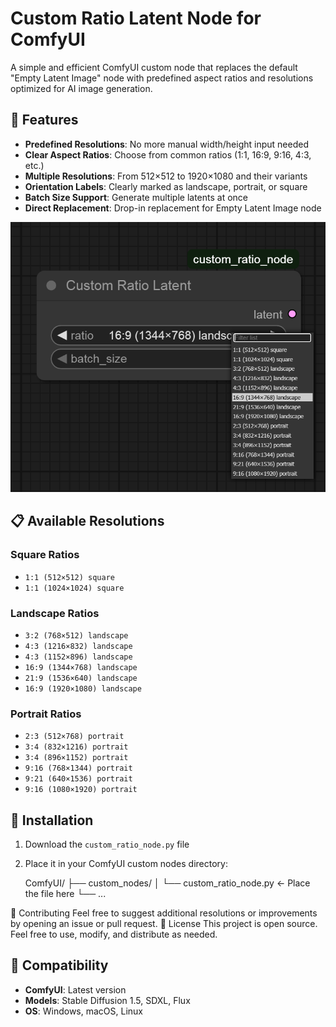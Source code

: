 # Custom Ratio Latent Node for ComfyUI

A simple and efficient ComfyUI custom node that replaces the default "Empty Latent Image" node with predefined aspect ratios and resolutions optimized for AI image generation.

## 🎯 Features

- **Predefined Resolutions**: No more manual width/height input needed
- **Clear Aspect Ratios**: Choose from common ratios (1:1, 16:9, 9:16, 4:3, etc.)
- **Multiple Resolutions**: From 512×512 to 1920×1080 and their variants
- **Orientation Labels**: Clearly marked as landscape, portrait, or square
- **Batch Size Support**: Generate multiple latents at once
- **Direct Replacement**: Drop-in replacement for Empty Latent Image node


![Custom Ratio Node Interface](screenshot_CRL.png)




## 📋 Available Resolutions

### Square Ratios
- `1:1 (512×512) square`
- `1:1 (1024×1024) square`

### Landscape Ratios
- `3:2 (768×512) landscape`
- `4:3 (1216×832) landscape`
- `4:3 (1152×896) landscape`
- `16:9 (1344×768) landscape`
- `21:9 (1536×640) landscape`
- `16:9 (1920×1080) landscape`

### Portrait Ratios
- `2:3 (512×768) portrait`
- `3:4 (832×1216) portrait`
- `3:4 (896×1152) portrait`
- `9:16 (768×1344) portrait`
- `9:21 (640×1536) portrait`
- `9:16 (1080×1920) portrait`

## 🚀 Installation

1. Download the `custom_ratio_node.py` file
2. Place it in your ComfyUI custom nodes directory:

    ComfyUI/
    ├── custom_nodes/
    │   └── custom_ratio_node.py  ← Place the file here
    └── ...


🤝 Contributing
Feel free to suggest additional resolutions or improvements by opening an issue or pull request.
📝 License
This project is open source. Feel free to use, modify, and distribute as needed.

## 🔗 Compatibility

- **ComfyUI**: Latest version
- **Models**: Stable Diffusion 1.5, SDXL, Flux
- **OS**: Windows, macOS, Linux
